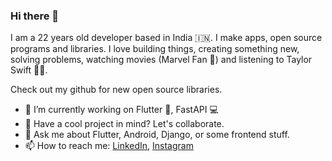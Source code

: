### Hi there 👋

I am a 22 years old developer based in India 🇮🇳. I make apps, open source programs and libraries. I love building things, creating something new, solving problems,  watching movies (Marvel Fan 🤭) and listening to Taylor Swift 💃🏼. 

Check out my github for new open source libraries.

- 🔭 I’m currently working on Flutter :iphone:, FastAPI :computer:
- 👯 Have a cool project in mind? Let's collaborate. 
- 💬 Ask me about Flutter, Android, Django, or some frontend stuff.
- 📫 How to reach me: [LinkedIn](https://www.linkedin.com/in/search-dg/), [Instagram](https://www.instagram.com/search_dg)

<!--
- 🌱 I’m currently learning ...
- ⚡ Fun fact: ...
-->

